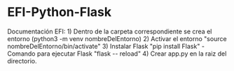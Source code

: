 # EFI-Python-Flask
Documentación EFI:  1) Dentro de la carpeta correspondiente se crea el entorno (python3 -m venv nombreDelEntorno) 2) Activar el entorno "source nombreDelEntorno/bin/activate"  3) Instalar Flask "pip install Flask" - Comando para ejecutar Flask "flask -- reload" 4) Crear app.py en la raiz del directorio. 
